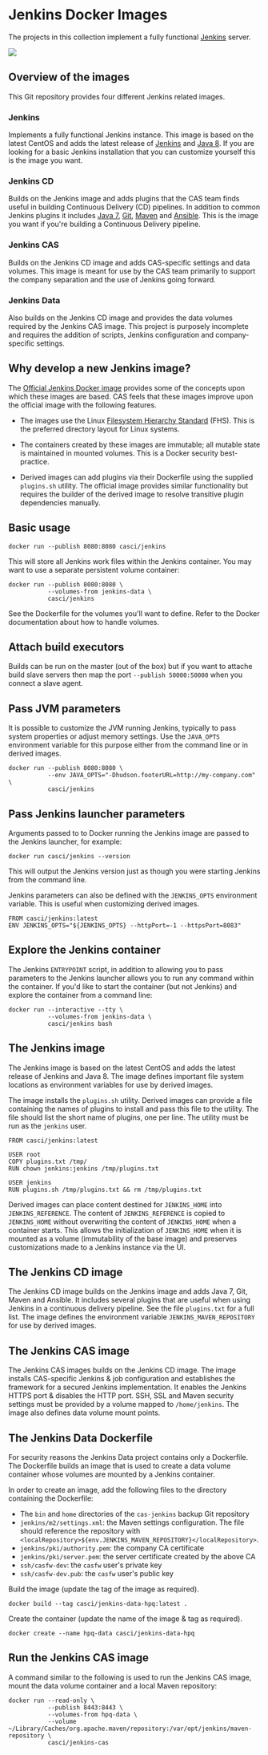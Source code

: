 # Jenkins Docker Images

The projects in this collection implement a fully functional [Jenkins](http://jenkins-ci.org/) server.

<img src="http://jenkins-ci.org/sites/default/files/jenkins_logo.png"/>

## Overview of the images

This Git repository provides four different Jenkins related images.

### Jenkins
Implements a fully functional Jenkins instance. This image is based on the latest CentOS and adds the latest release of [Jenkins](http://jenkins-ci.org/) and [Java 8](http://openjdk.java.net). If you are looking for a basic Jenkins installation that you can customize yourself this is the image you want.

### Jenkins CD
Builds on the Jenkins image and adds plugins that the CAS team finds useful in building Continuous Delivery (CD) pipelines. In addition to common Jenkins plugins it includes [Java 7](http://openjdk.java.net), [Git](http://www.git-scm.com), [Maven](https://maven.apache.org) and [Ansible](http://www.ansible.com). This is the image you want if you're building a Continuous Delivery pipeline.

### Jenkins CAS
Builds on the Jenkins CD image and adds CAS-specific settings and data volumes. This image is meant for use by the CAS team primarily to support the company separation and the use of Jenkins going forward.

### Jenkins Data
Also builds on the Jenkins CD image and provides the data volumes required by the Jenkins CAS image. This project is purposely incomplete and requires the addition of scripts, Jenkins configuration and company-specific settings.

## Why develop a new Jenkins image?

The [Official Jenkins Docker image](https://github.com/jenkinsci/docker) provides some of the concepts upon which these images are based. CAS feels that these images improve upon the official image with the following features.

* The images use the Linux [Filesystem Hierarchy Standard](https://en.wikipedia.org/wiki/Filesystem_Hierarchy_Standard) (FHS). This is the preferred directory layout for Linux systems.

* The containers created by these images are immutable; all mutable state is maintained in mounted volumes. This is a Docker security best-practice.

* Derived images can add plugins via their Dockerfile using the supplied `plugins.sh` utility. The official image provides similar functionality but requires the builder of the derived image to resolve transitive plugin dependencies manually.

## Basic usage

	docker run --publish 8080:8080 casci/jenkins

This will store all Jenkins work files within the Jenkins container. You may want to use a separate persistent volume container:

	docker run --publish 8080:8080 \
               --volumes-from jenkins-data \
               casci/jenkins

See the Dockerfile for the volumes you'll want to define. Refer to the Docker documentation about how to handle volumes.

## Attach build executors

Builds can be run on the master (out of the box) but if you want to attache build slave servers then map the port `--publish 50000:50000` when you connect a slave agent.

## Pass JVM parameters

It is possible to customize the JVM running Jenkins, typically to pass system properties or adjust memory settings. Use the `JAVA_OPTS` environment variable for this purpose either from the command line or in derived images.

	docker run --publish 8080:8080 \
	           --env JAVA_OPTS="-Dhudson.footerURL=http://my-company.com" \
	           casci/jenkins

## Pass Jenkins launcher parameters

Arguments passed to to Docker running the Jenkins image are passed to the Jenkins launcher, for example:

	docker run casci/jenkins --version

This will output the Jenkins version just as though you were starting Jenkins from the command line.

Jenkins parameters can also be defined with the `JENKINS_OPTS` environment variable. This is useful when customizing derived images.

	FROM casci/jenkins:latest
	ENV JENKINS_OPTS="${JENKINS_OPTS} --httpPort=-1 --httpsPort=8083"

## Explore the Jenkins container

The Jenkins `ENTRYPOINT` script, in addition to allowing you to pass parameters to the Jenkins launcher allows you to run any command within the container. If you'd like to start the container (but not Jenkins) and explore the container from a command line:

	docker run --interactive --tty \
	           --volumes-from jenkins-data \
	           casci/jenkins bash

## The Jenkins image

The Jenkins image is based on the latest CentOS and adds the latest release of Jenkins and Java 8. The image defines important file system locations as environment variables for use by derived images.

The image installs the `plugins.sh` utility. Derived images can provide a file containing the names of plugins to install and pass this file to the utility. The file should list the short name of plugins, one per line. The utility must be run as the `jenkins` user.

	FROM casci/jenkins:latest

	USER root
	COPY plugins.txt /tmp/
	RUN chown jenkins:jenkins /tmp/plugins.txt

	USER jenkins
	RUN plugins.sh /tmp/plugins.txt && rm /tmp/plugins.txt

Derived images can place content destined for `JENKINS_HOME` into `JENKINS_REFERENCE`. The content of `JENKINS_REFERENCE` is copied to `JENKINS_HOME` without overwriting the content of `JENKINS_HOME` when a container starts. This allows the initialization of `JENKINS_HOME` when it is mounted as a volume (immutability of the base image) and preserves customizations made to a Jenkins instance via the UI.

## The Jenkins CD image

The Jenkins CD image builds on the Jenkins image and adds Java 7, Git, Maven and Ansible. It includes several plugins that are useful when using Jenkins in a continuous delivery pipeline. See the file `plugins.txt` for a full list. The image defines the environment variable `JENKINS_MAVEN_REPOSITORY` for use by derived images.

## The Jenkins CAS image

The Jenkins CAS images builds on the Jenkins CD image. The image installs CAS-specific Jenkins & job configuration and establishes the framework for a secured Jenkins implementation. It enables the Jenkins HTTPS port & disables the HTTP port. SSH, SSL and Maven security settings must be provided by a volume mapped to `/home/jenkins`. The image also defines data volume mount points.

## The Jenkins Data Dockerfile

For security reasons the Jenkins Data project contains only a Dockerfile. The Dockerfile builds an image that is used to create a data volume container whose volumes are mounted by a Jenkins container.

In order to create an image, add the following files to the directory containing the Dockerfile:

* The `bin` and `home` directories of the `cas-jenkins` backup Git repository
* `jenkins/m2/settings.xml`: the Maven settings configuration. The file should reference the repository with `<localRepository>${env.JENKINS_MAVEN_REPOSITORY}</localRepository>`.
* `jenkins/pki/authority.pem`: the company CA certificate
* `jenkins/pki/server.pem`: the server certificate created by the above CA
* `ssh/casfw-dev`: the `casfw` user's private key
* `ssh/casfw-dev.pub`: the `casfw` user's public key

Build the image (update the tag of the image as required).

	docker build --tag casci/jenkins-data-hpq:latest .

Create the container (update the name of the image & tag as required).

	docker create --name hpq-data casci/jenkins-data-hpq

## Run the Jenkins CAS image

A command similar to the following is used to run the Jenkins CAS image, mount the data volume container and a local Maven repository:

	docker run --read-only \
			   --publish 8443:8443 \
			   --volumes-from hpq-data \
			   --volume ~/Library/Caches/org.apache.maven/repository:/var/opt/jenkins/maven-repository \
			   casci/jenkins-cas
